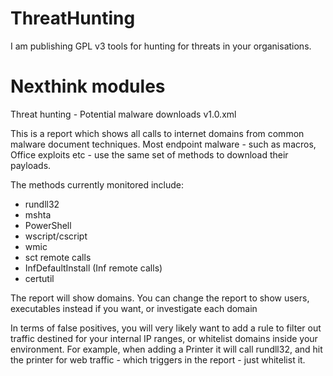 # ThreatHunting
I am publishing GPL v3 tools for hunting for threats in your organisations.

# Nexthink modules
Threat hunting - Potential malware downloads v1.0.xml 

This is a report which shows all calls to internet domains from common malware document techniques.  Most endpoint malware - such as macros, Office exploits etc - use the same set of methods to download their payloads.

The methods currently monitored include:

  - rundll32
  - mshta
  - PowerShell
  - wscript/cscript
  - wmic
  - sct remote calls
  - InfDefaultInstall (Inf remote calls)
  - certutil
  
The report will show domains.  You can change the report to show users, executables instead if you want, or investigate each domain 

In terms of false positives, you will very likely want to add a rule to filter out traffic destined for your internal IP ranges, or whitelist domains inside your environment.  For example, when adding a Printer it will call rundll32, and hit the printer for web traffic - which triggers in the report - just whitelist it.
